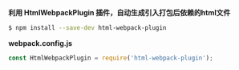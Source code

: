 **利用 HtmlWebpackPlugin 插件，自动生成引入打包后依赖的html文件**

```bash
$ npm install --save-dev html-webpack-plugin
```

**webpack.config.js**

```javascript
const HtmlWebpackPlugin = require('html-webpack-plugin');
```



